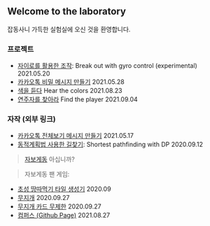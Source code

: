 ## Welcome to the laboratory

잡동사니 가득한 실험실에 오신 것을 환영합니다.

### 프로젝트

* [자이로를 활용한 조작](https://km19809.github.io/gyro/index.html): Break out with gyro control (experimental) 2021.05.20
* [카카오톡 비밀 메시지 만들기](https://km19809.github.io/figlet/index.html) 2021.05.28
* [색을 듣다](https://km19809.github.io/hear-the-colors) Hear the colors 2021.08.23
* [연주자를 찾아라](https://km19809.github.io/find-the-player) Find the player 2021.09.04

### 자작 (외부 링크)

* [카카오톡 전체보기 메시지 만들기](https://svelte.dev/repl/7f4ad0f4e7d84af6bde68a975b93fad3) 2021.05.17
* [동적계획법 사용한 길찾기](https://svelte.dev/repl/efe14de1837d4ec6af34545260c08e3b): Shortest pathfinding with DP 2020.09.12

> [자보게동](https://comic.naver.com/bestChallenge/list.nhn?titleId=734597) 아십니까?

> 자보게동 팬 게임:<br>
* [초성 땅따먹기 타일 생성기](https://svelte.dev/repl/950e8906196c43f6ad36dc0ce69dfd88) 2020.09
* [무지개](https://svelte.dev/repl/864d1f42719f4c4188f42b0a6339e003) 2020.09.27
* [무지개 카드 무제한](https://svelte.dev/repl/498d2389ca2546a2866a6f6cfbe265fc) 2020.09.27
* [컴퍼스 (Github Page)](https://km19809.github.io/game-of-compass/index.html) 2021.08.27

<!--
### Jekyll Themes

Your Pages site will use the layout and styles from the Jekyll theme you have selected in your [repository settings](https://github.com/km19809/km19809.github.io/settings/pages). The name of this theme is saved in the Jekyll `_config.yml` configuration file.

### Support or Contact

Having trouble with Pages? Check out our [documentation](https://docs.github.com/categories/github-pages-basics/) or [contact support](https://support.github.com/contact) and we’ll help you sort it out.-->
